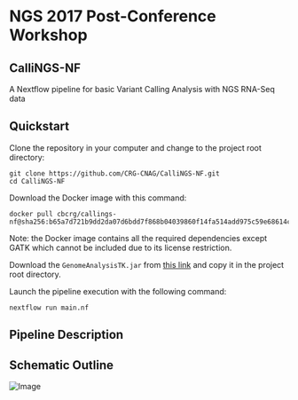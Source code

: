 # NGS 2017 Post-Conference Workshop

## CalliNGS-NF
A Nextflow pipeline for basic Variant Calling Analysis with NGS RNA-Seq data

## Quickstart 

Clone the repository in your computer and change to the project root directory: 

    git clone https://github.com/CRG-CNAG/CalliNGS-NF.git
    cd CalliNGS-NF

Download the Docker image with this command: 

    docker pull cbcrg/callings-nf@sha256:b65a7d721b9dd2da07d6bdd7f868b04039860f14fa514add975c59e68614c310
    
Note: the Docker image contains all the required dependencies except GATK which 
cannot be included due to its license restriction. 

Download the `GenomeAnalysisTK.jar` from [this link](https://software.broadinstitute.org/gatk/download/)
 and copy it in the project root directory.      


Launch the pipeline execution with the following command: 

    nextflow run main.nf 


## Pipeline Description


## Schematic Outline
![Image](../callings-nf-dev/figures/workflow.png?raw=true)
